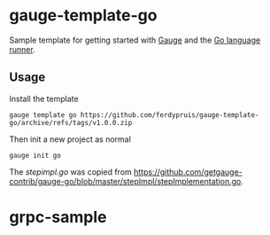 # gauge-template-go

Sample template for getting started with [Gauge](https://github.com/getgauge/gauge) and the [Go language runner](https://github.com/getgauge-contrib/gauge-go).

## Usage
Install the template
```
gauge template go https://github.com/ferdypruis/gauge-template-go/archive/refs/tags/v1.0.0.zip
```

Then init a new project as normal
```
gauge init go
```

The _stepimpl.go_ was copied from https://github.com/getgauge-contrib/gauge-go/blob/master/stepImpl/stepImplementation.go.
# grpc-sample
